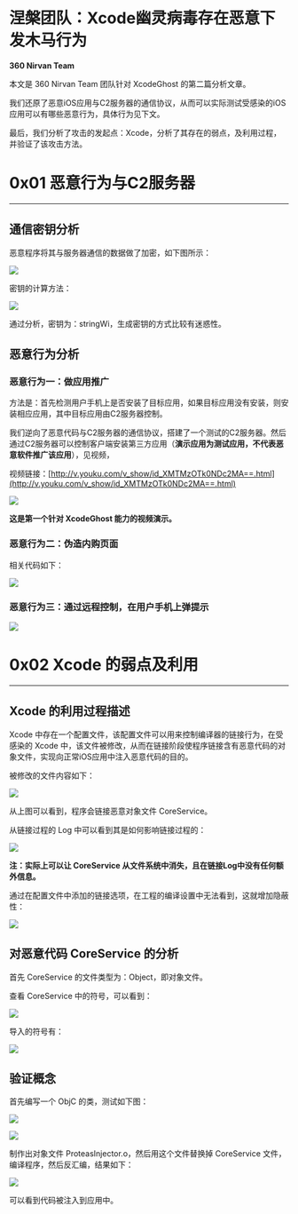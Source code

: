 # 涅槃团队：Xcode幽灵病毒存在恶意下发木马行为

**360 Nirvan Team**

本文是 360 Nirvan Team 团队针对 XcodeGhost 的第二篇分析文章。

我们还原了恶意iOS应用与C2服务器的通信协议，从而可以实际测试受感染的iOS应用可以有哪些恶意行为，具体行为见下文。

最后，我们分析了攻击的发起点：Xcode，分析了其存在的弱点，及利用过程，并验证了该攻击方法。

0x01 恶意行为与C2服务器
===============

* * *

通信密钥分析
------

恶意程序将其与服务器通信的数据做了加密，如下图所示：

![](http://drops.javaweb.org/uploads/images/a6e002318e224265c619986b24148ec24137d27c.jpg)

密钥的计算方法：

![](http://drops.javaweb.org/uploads/images/97e804d58966a94957c46266cecd69ab89c2cde0.jpg)

通过分析，密钥为：stringWi，生成密钥的方式比较有迷惑性。

恶意行为分析
------

### 恶意行为一：做应用推广

方法是：首先检测用户手机上是否安装了目标应用，如果目标应用没有安装，则安装相应应用，其中目标应用由C2服务器控制。

我们逆向了恶意代码与C2服务器的通信协议，搭建了一个测试的C2服务器。然后通过C2服务器可以控制客户端安装第三方应用（**演示应用为测试应用，不代表恶意软件推广该应用**），见视频，

视频链接：[http://v.youku.com/v_show/id_XMTMzOTk0NDc2MA==.html](http://v.youku.com/v_show/id_XMTMzOTk0NDc2MA==.html)

![](http://drops.javaweb.org/uploads/images/c2b86ab4d894dacc6a0d908c57593b99c6944ec5.jpg)

**这是第一个针对 XcodeGhost 能力的视频演示。**

### 恶意行为二：伪造内购页面

相关代码如下：

![](http://drops.javaweb.org/uploads/images/7bf3d59dc92d16a80b502d47997c6398abe7561a.jpg)

### 恶意行为三：通过远程控制，在用户手机上弹提示

![](http://drops.javaweb.org/uploads/images/011f5d5ee4f61080b137bbd940878bb1426b9dba.jpg)

0x02 Xcode 的弱点及利用
=================

* * *

Xcode 的利用过程描述
-------------

Xcode 中存在一个配置文件，该配置文件可以用来控制编译器的链接行为，在受感染的 Xcode 中，该文件被修改，从而在链接阶段使程序链接含有恶意代码的对象文件，实现向正常iOS应用中注入恶意代码的目的。

被修改的文件内容如下：

![](http://drops.javaweb.org/uploads/images/674978a9131f74a94e7b8c19d6d2898f22cd5422.jpg)

从上图可以看到，程序会链接恶意对象文件 CoreService。

从链接过程的 Log 中可以看到其是如何影响链接过程的：

![](http://drops.javaweb.org/uploads/images/0df776306ff6c79fc1dda7209053cd9ba3f85b7a.jpg)

**注：实际上可以让 CoreService 从文件系统中消失，且在链接Log中没有任何额外信息。**

通过在配置文件中添加的链接选项，在工程的编译设置中无法看到，这就增加隐蔽性：

![](http://drops.javaweb.org/uploads/images/03b7ee21611caaf7f0385e73eb6dbace330a0c17.jpg)

对恶意代码 CoreService 的分析
---------------------

首先 CoreService 的文件类型为：Object，即对象文件。

查看 CoreService 中的符号，可以看到：

![](http://drops.javaweb.org/uploads/images/d153c485b8cf4629f0f44c817dded05e9de58efc.jpg)

导入的符号有：

![](http://drops.javaweb.org/uploads/images/6bf595b3cbfab7ea7592b011879d17d167cdc2a3.jpg)

验证概念
----

首先编写一个 ObjC 的类，测试如下图：

![](http://drops.javaweb.org/uploads/images/81b9b4b6a2274e334c8e9782b0d4e289f91cbb82.jpg)

![](http://drops.javaweb.org/uploads/images/041f77d6faa84a0cf361b4542c63b92c6cece279.jpg)

制作出对象文件 ProteasInjector.o，然后用这个文件替换掉 CoreService 文件，编译程序，然后反汇编，结果如下：

![](http://drops.javaweb.org/uploads/images/675dc07e2a5728a808f8ebd1dd8a0b2e6589526d.jpg)

可以看到代码被注入到应用中。